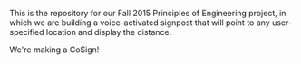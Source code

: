 This is the repository for our Fall 2015 Principles of Engineering project, in which we are building a voice-activated signpost that will point to any user-specified location and display the distance.

We're making a CoSign!
